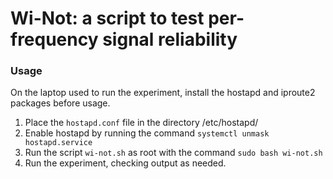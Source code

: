 # Wi-Not: a script to test per-frequency signal reliability

### Usage
On the laptop used to run the experiment, install the hostapd and iproute2 packages before usage.

1. Place the `hostapd.conf` file in the directory /etc/hostapd/
2. Enable hostapd by running the command `systemctl unmask hostapd.service`
3. Run the script `wi-not.sh` as root with the command `sudo bash wi-not.sh`
4. Run the experiment, checking output as needed.